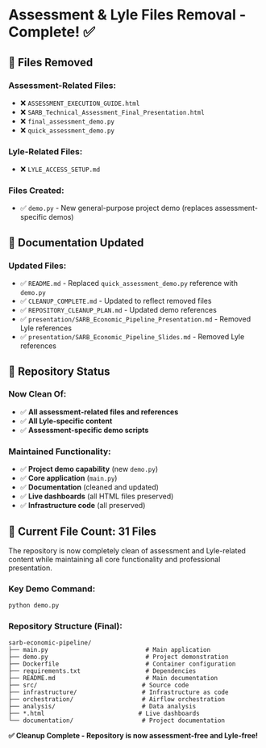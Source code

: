 # Assessment & Lyle Files Removal - Complete! ✅

## 🧹 Files Removed

### Assessment-Related Files:
- ❌ `ASSESSMENT_EXECUTION_GUIDE.html`
- ❌ `SARB_Technical_Assessment_Final_Presentation.html`
- ❌ `final_assessment_demo.py`
- ❌ `quick_assessment_demo.py`

### Lyle-Related Files:
- ❌ `LYLE_ACCESS_SETUP.md`

### Files Created:
- ✅ `demo.py` - New general-purpose project demo (replaces assessment-specific demos)

## 📝 Documentation Updated

### Updated Files:
- ✅ `README.md` - Replaced `quick_assessment_demo.py` reference with `demo.py`
- ✅ `CLEANUP_COMPLETE.md` - Updated to reflect removed files
- ✅ `REPOSITORY_CLEANUP_PLAN.md` - Updated demo references
- ✅ `presentation/SARB_Economic_Pipeline_Presentation.md` - Removed Lyle references
- ✅ `presentation/SARB_Economic_Pipeline_Slides.md` - Removed Lyle references

## 🎯 Repository Status

### Now Clean Of:
- ✅ **All assessment-related files and references**
- ✅ **All Lyle-specific content**
- ✅ **Assessment-specific demo scripts**

### Maintained Functionality:
- ✅ **Project demo capability** (new `demo.py`)
- ✅ **Core application** (`main.py`)
- ✅ **Documentation** (cleaned and updated)
- ✅ **Live dashboards** (all HTML files preserved)
- ✅ **Infrastructure code** (all preserved)

## 🚀 Current File Count: 31 Files

The repository is now completely clean of assessment and Lyle-related content while maintaining all core functionality and professional presentation.

### Key Demo Command:
```bash
python demo.py
```

### Repository Structure (Final):
```
sarb-economic-pipeline/
├── main.py                           # Main application
├── demo.py                           # Project demonstration
├── Dockerfile                        # Container configuration  
├── requirements.txt                  # Dependencies
├── README.md                         # Main documentation
├── src/                             # Source code
├── infrastructure/                  # Infrastructure as code
├── orchestration/                   # Airflow orchestration
├── analysis/                        # Data analysis
├── *.html                          # Live dashboards
└── documentation/                   # Project documentation
```

**✅ Cleanup Complete - Repository is now assessment-free and Lyle-free!**